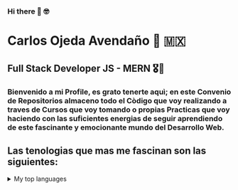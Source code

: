 ### Hi there 👋 🤓
# Carlos Ojeda Avendaño 🤖 :mexico:
## Full Stack Developer JS - MERN 🎖:rocket:

### Bienvenido a mi Profile, es grato tenerte aquì; en este Convenio de Repositorios almaceno todo el Còdigo que voy realizando a traves de Cursos que voy tomando o propias Practicas que voy haciendo con las suficientes energias de seguir aprendiendo de este fascinante y emocionante mundo del Desarrollo Web.

## Las tenologias que mas me fascinan son las siguientes:

<details>
<summary>My top languages</summary>

| Rank | Languages |
|-----:|-----------|
|     1| Javascript|
|     2| React Js   |
|     3| Node Js    |
|     4| Python    |

## Los Comandos que mas utilizo son los siguientes:

<details>
<summary>My top languages</summary>

| Comando | Significado |
|-----:|-----------|
|     **ls**| Lista los archivos de la carpeta actual, o de la ruta dada.|
|     **cd**| Nos permite navegar entre carpetas (Change Current Directory)   |
|     **pwd**| Nos muestra la ruta absoluta del directorio actual, asì podemos saber donde estamos ubicados.    |
|     **mkdir**| Crea una nueva Carpeta dada el nombre de esa Carpeta    |
|     **rm -r**| Nos permite eliminar una Carpeta    |
|     **cp -r**| Nos permite Copiar una Carpeta dada una ruta inicial y una ruta final.  |




</details>

<!--
**Carl-code/Carl-code** is a ✨ _special_ ✨ repository because its `README.md` (this file) appears on your GitHub profile.

Here are some ideas to get you started:

- 🔭 I’m currently working on ...
- 🌱 I’m currently learning ...
- 👯 I’m looking to collaborate on ...
- 🤔 I’m looking for help with ...
- 💬 Ask me about ...
- 📫 How to reach me: ...
- 😄 Pronouns: ...
- ⚡ Fun fact: ...
-->
